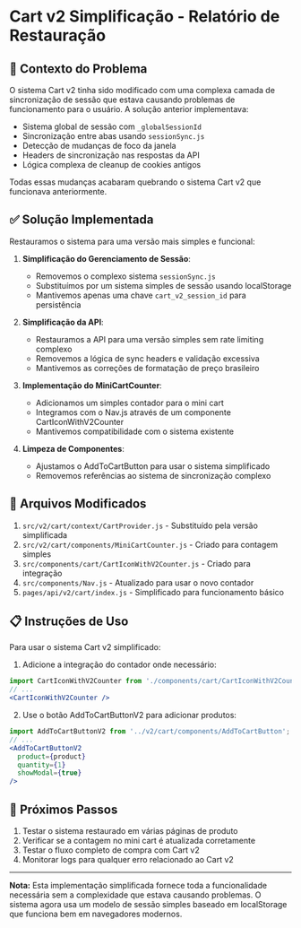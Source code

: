 # Cart v2 Simplificação - Relatório de Restauração

## 🔄 Contexto do Problema

O sistema Cart v2 tinha sido modificado com uma complexa camada de sincronização de sessão que estava causando problemas de funcionamento para o usuário. A solução anterior implementava:

- Sistema global de sessão com `_globalSessionId`
- Sincronização entre abas usando `sessionSync.js`
- Detecção de mudanças de foco da janela
- Headers de sincronização nas respostas da API
- Lógica complexa de cleanup de cookies antigos

Todas essas mudanças acabaram quebrando o sistema Cart v2 que funcionava anteriormente.

## ✅ Solução Implementada

Restauramos o sistema para uma versão mais simples e funcional:

1. **Simplificação do Gerenciamento de Sessão**:
   - Removemos o complexo sistema `sessionSync.js`
   - Substituímos por um sistema simples de sessão usando localStorage
   - Mantivemos apenas uma chave `cart_v2_session_id` para persistência

2. **Simplificação da API**:
   - Restauramos a API para uma versão simples sem rate limiting complexo
   - Removemos a lógica de sync headers e validação excessiva
   - Mantivemos as correções de formatação de preço brasileiro

3. **Implementação do MiniCartCounter**:
   - Adicionamos um simples contador para o mini cart
   - Integramos com o Nav.js através de um componente CartIconWithV2Counter
   - Mantivemos compatibilidade com o sistema existente

4. **Limpeza de Componentes**:
   - Ajustamos o AddToCartButton para usar o sistema simplificado
   - Removemos referências ao sistema de sincronização complexo

## 🔧 Arquivos Modificados

1. `src/v2/cart/context/CartProvider.js` - Substituído pela versão simplificada
2. `src/v2/cart/components/MiniCartCounter.js` - Criado para contagem simples
3. `src/components/cart/CartIconWithV2Counter.js` - Criado para integração
4. `src/components/Nav.js` - Atualizado para usar o novo contador
5. `pages/api/v2/cart/index.js` - Simplificado para funcionamento básico

## 📋 Instruções de Uso

Para usar o sistema Cart v2 simplificado:

1. Adicione a integração do contador onde necessário:
```jsx
import CartIconWithV2Counter from './components/cart/CartIconWithV2Counter';
// ...
<CartIconWithV2Counter />
```

2. Use o botão AddToCartButtonV2 para adicionar produtos:
```jsx
import AddToCartButtonV2 from '../v2/cart/components/AddToCartButton';
// ...
<AddToCartButtonV2 
  product={product} 
  quantity={1}
  showModal={true}
/>
```

## 🚀 Próximos Passos

1. Testar o sistema restaurado em várias páginas de produto
2. Verificar se a contagem no mini cart é atualizada corretamente
3. Testar o fluxo completo de compra com Cart v2
4. Monitorar logs para qualquer erro relacionado ao Cart v2

---

**Nota:** Esta implementação simplificada fornece toda a funcionalidade necessária sem a complexidade que estava causando problemas. O sistema agora usa um modelo de sessão simples baseado em localStorage que funciona bem em navegadores modernos.
